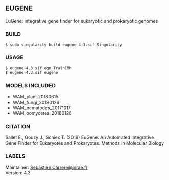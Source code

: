 ## EUGENE

EuGene: integrative gene finder for eukaryotic and prokaryotic genomes

### BUILD

	$ sudo singularity build eugene-4.3.sif Singularity

### USAGE
    
    $ eugene-4.3.sif egn_TrainIMM
    $ eugene-4.3.sif eugene

    
### MODELS INCLUDED

 - WAM_plant.20180615
 - WAM_fungi_20180126
 - WAM_nematodes_20171017
 - WAM_oomycetes_20180126

### CITATION

Sallet E., Gouzy J., Schiex T. (2019) EuGene: An Automated Integrative Gene Finder for Eukaryotes and Prokaryotes. Methods in Molecular Biology

### LABELS

Maintainer: Sebastien.Carrere@inrae.fr  
Version: 4.3  


